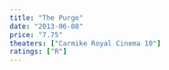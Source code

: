```yaml
---
title: "The Purge"
date: "2013-06-08"
price: "7.75"
theaters: ["Carmike Royal Cinema 10"]
ratings: ["R"]
---
```


